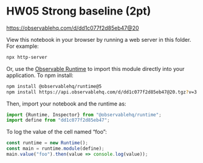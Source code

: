 # HW05 Strong baseline (2pt)

https://observablehq.com/d/dd1c077f2d85eb47@20

View this notebook in your browser by running a web server in this folder. For
example:

~~~sh
npx http-server
~~~

Or, use the [Observable Runtime](https://github.com/observablehq/runtime) to
import this module directly into your application. To npm install:

~~~sh
npm install @observablehq/runtime@5
npm install https://api.observablehq.com/d/dd1c077f2d85eb47@20.tgz?v=3
~~~

Then, import your notebook and the runtime as:

~~~js
import {Runtime, Inspector} from "@observablehq/runtime";
import define from "dd1c077f2d85eb47";
~~~

To log the value of the cell named “foo”:

~~~js
const runtime = new Runtime();
const main = runtime.module(define);
main.value("foo").then(value => console.log(value));
~~~
